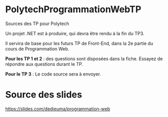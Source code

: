 # PolytechProgrammationWebTP
Sources des TP pour Polytech

Un projet .NET est à produire, qui devra être rendu à la fin du TP3.

Il servira de base pour les futurs TP de Front-End, dans la 2e partie du cours de Programmation Web.

**Pour les TP 1 et 2** : des questions sont disposées dans la fiche. Essayez de répondre aux questions durant le TP.

**Pour le TP 3** : Le code source sera à envoyer.

# Source des slides

https://slides.com/dedieuma/programmation-web
